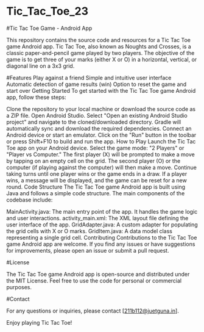 # Tic_Tac_Toe_23

#Tic Tac Toe Game - Android App

This repository contains the source code and resources for a Tic Tac Toe game Android app. Tic Tac Toe, also known as Noughts and Crosses, is a classic paper-and-pencil game played by two players. The objective of the game is to get three of your marks (either X or O) in a horizontal, vertical, or diagonal line on a 3x3 grid.

#Features
Play against a friend 
Simple and intuitive user interface
Automatic detection of game results (win)
Option to reset the game and start over
Getting Started
To get started with the Tic Tac Toe game Android app, follow these steps:

Clone the repository to your local machine or download the source code as a ZIP file.
Open Android Studio.
Select "Open an existing Android Studio project" and navigate to the cloned/downloaded directory.
Gradle will automatically sync and download the required dependencies.
Connect an Android device or start an emulator.
Click on the "Run" button in the toolbar or press Shift+F10 to build and run the app.
How to Play
Launch the Tic Tac Toe app on your Android device.
Select the game mode: "2 Players" or "Player vs Computer."
The first player (X) will be prompted to make a move by tapping on an empty cell on the grid.
The second player (O) or the computer (if playing against the computer) will then make a move.
Continue taking turns until one player wins or the game ends in a draw.
If a player wins, a message will be displayed, and the game can be reset for a new round.
Code Structure
The Tic Tac Toe game Android app is built using Java and follows a simple code structure. The main components of the codebase include:

MainActivity.java: The main entry point of the app. It handles the game logic and user interactions.
activity_main.xml: The XML layout file defining the user interface of the app.
GridAdapter.java: A custom adapter for populating the grid cells with X or O marks.
GridItem.java: A data model class representing a single grid cell.
Contributing
Contributions to the Tic Tac Toe game Android app are welcome. If you find any issues or have suggestions for improvements, please open an issue or submit a pull request.

#License

The Tic Tac Toe game Android app is open-source and distributed under the MIT License. Feel free to use the code for personal or commercial purposes.

#Contact

For any questions or inquiries, please contact [211b112@juetguna.in].

Enjoy playing Tic Tac Toe!

